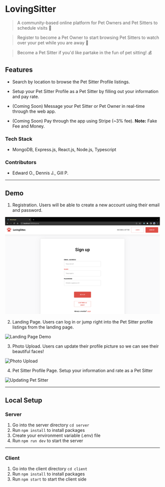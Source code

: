 # LovingSitter

> A community-based online platform for Pet Owners and Pet Sitters to schedule visits 🐶

> Register to become a Pet Owner to start browsing Pet Sitters to watch over your pet while you are away 🐢

> Become a Pet Sitter if you'd like partake in the fun of pet sitting! 💰

## Features

- Search by location to browse the Pet Sitter Profile listings.

- Setup your Pet Sitter Profile as a Pet Sitter by filling out your information and pay rate.

- (Coming Soon) Message your Pet Sitter or Pet Owner in real-time through the web app.

- (Coming Soon) Pay through the app using Stripe (~3% fee). **Note:** Fake Fee and Money.

### Tech Stack

- MongoDB, Express.js, React.js, Node.js, Typescript

### Contributors

- Edward O., Dennis J., Gill P.

---

## Demo

1. Registration. Users will be able to create a new account using their email and password.

![Signup Demo](demo/images/signup.png)

2. Landing Page. Users can log in or jump right into the Pet Sitter profile listings from the landing page.

![Landing Page Demo](demo/images/landing.png)

3. Photo Upload. Users can update their profile picture so we can see their beautiful faces!

![Photo Upload](https://user-images.githubusercontent.com/18078583/153735834-2187eec3-3df2-4e8a-a25c-f7acc6fa8b19.gif)

4. Pet Sitter Profile Page. Setup your information and rate as a Pet Sitter

![Updating Pet Sitter](https://user-images.githubusercontent.com/25715300/155641744-29e244a4-8204-4d6a-9e72-30d125609ec7.gif)

---

## Local Setup

### Server

1. Go into the server directory `cd server`
2. Run `npm install` to install packages
3. Create your environment variable (.env) file
4. Run `npm run dev` to start the server

---

### Client

1. Go into the client directory `cd client`
2. Run `npm install` to install packages
3. Run `npm start` to start the client side
